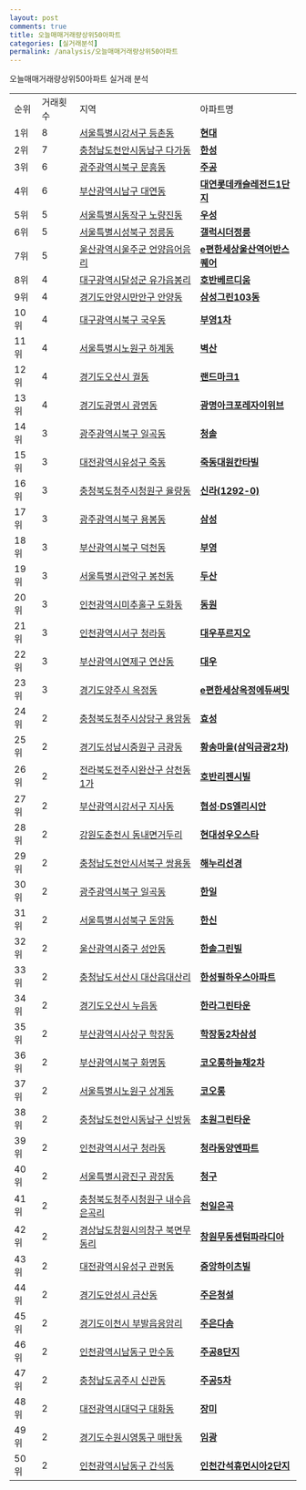```yaml
---
layout: post
comments: true
title: 오늘매매거래량상위50아파트
categories: [실거래분석]
permalink: /analysis/오늘매매거래량상위50아파트
---
```


오늘매매거래량상위50아파트 실거래 분석

<table>
  <tr>
    <td>순위</td>
    <td>거래횟수</td>
    <td>지역</td>
    <td>아파트명</td>
  </tr>

  <tr>
    <td>1위</td>
    <td>8</td>
    <td><a href="/apt/서울특별시강서구등촌동">서울특별시강서구 등촌동</a></td>
    <td colspan="4" style="font-weight: bold;"><a href="/apt/서울특별시강서구등촌동현대">현대</a></td>
  </tr>

  <tr>
    <td>2위</td>
    <td>7</td>
    <td><a href="/apt/충청남도천안시동남구다가동">충청남도천안시동남구 다가동</a></td>
    <td colspan="4" style="font-weight: bold;"><a href="/apt/충청남도천안시동남구다가동한성">한성</a></td>
  </tr>

  <tr>
    <td>3위</td>
    <td>6</td>
    <td><a href="/apt/광주광역시북구문흥동">광주광역시북구 문흥동</a></td>
    <td colspan="4" style="font-weight: bold;"><a href="/apt/광주광역시북구문흥동주공">주공</a></td>
  </tr>

  <tr>
    <td>4위</td>
    <td>6</td>
    <td><a href="/apt/부산광역시남구대연동">부산광역시남구 대연동</a></td>
    <td colspan="4" style="font-weight: bold;"><a href="/apt/부산광역시남구대연동대연롯데캐슬레전드1단지">대연롯데캐슬레전드1단지</a></td>
  </tr>

  <tr>
    <td>5위</td>
    <td>5</td>
    <td><a href="/apt/서울특별시동작구노량진동">서울특별시동작구 노량진동</a></td>
    <td colspan="4" style="font-weight: bold;"><a href="/apt/서울특별시동작구노량진동우성">우성</a></td>
  </tr>

  <tr>
    <td>6위</td>
    <td>5</td>
    <td><a href="/apt/서울특별시성북구정릉동">서울특별시성북구 정릉동</a></td>
    <td colspan="4" style="font-weight: bold;"><a href="/apt/서울특별시성북구정릉동갤럭시더정릉">갤럭시더정릉</a></td>
  </tr>

  <tr>
    <td>7위</td>
    <td>5</td>
    <td><a href="/apt/울산광역시울주군언양읍어음리">울산광역시울주군 언양읍어음리</a></td>
    <td colspan="4" style="font-weight: bold;"><a href="/apt/울산광역시울주군언양읍어음리e편한세상울산역어반스퀘어">e편한세상울산역어반스퀘어</a></td>
  </tr>

  <tr>
    <td>8위</td>
    <td>4</td>
    <td><a href="/apt/대구광역시달성군유가읍봉리">대구광역시달성군 유가읍봉리</a></td>
    <td colspan="4" style="font-weight: bold;"><a href="/apt/대구광역시달성군유가읍봉리호반베르디움">호반베르디움</a></td>
  </tr>

  <tr>
    <td>9위</td>
    <td>4</td>
    <td><a href="/apt/경기도안양시만안구안양동">경기도안양시만안구 안양동</a></td>
    <td colspan="4" style="font-weight: bold;"><a href="/apt/경기도안양시만안구안양동삼성그린103동">삼성그린103동</a></td>
  </tr>

  <tr>
    <td>10위</td>
    <td>4</td>
    <td><a href="/apt/대구광역시북구국우동">대구광역시북구 국우동</a></td>
    <td colspan="4" style="font-weight: bold;"><a href="/apt/대구광역시북구국우동부영1차">부영1차</a></td>
  </tr>

  <tr>
    <td>11위</td>
    <td>4</td>
    <td><a href="/apt/서울특별시노원구하계동">서울특별시노원구 하계동</a></td>
    <td colspan="4" style="font-weight: bold;"><a href="/apt/서울특별시노원구하계동벽산">벽산</a></td>
  </tr>

  <tr>
    <td>12위</td>
    <td>4</td>
    <td><a href="/apt/경기도오산시궐동">경기도오산시 궐동</a></td>
    <td colspan="4" style="font-weight: bold;"><a href="/apt/경기도오산시궐동랜드마크1">랜드마크1</a></td>
  </tr>

  <tr>
    <td>13위</td>
    <td>4</td>
    <td><a href="/apt/경기도광명시광명동">경기도광명시 광명동</a></td>
    <td colspan="4" style="font-weight: bold;"><a href="/apt/경기도광명시광명동광명아크포레자이위브">광명아크포레자이위브</a></td>
  </tr>

  <tr>
    <td>14위</td>
    <td>3</td>
    <td><a href="/apt/광주광역시북구일곡동">광주광역시북구 일곡동</a></td>
    <td colspan="4" style="font-weight: bold;"><a href="/apt/광주광역시북구일곡동청솔">청솔</a></td>
  </tr>

  <tr>
    <td>15위</td>
    <td>3</td>
    <td><a href="/apt/대전광역시유성구죽동">대전광역시유성구 죽동</a></td>
    <td colspan="4" style="font-weight: bold;"><a href="/apt/대전광역시유성구죽동죽동대원칸타빌">죽동대원칸타빌</a></td>
  </tr>

  <tr>
    <td>16위</td>
    <td>3</td>
    <td><a href="/apt/충청북도청주시청원구율량동">충청북도청주시청원구 율량동</a></td>
    <td colspan="4" style="font-weight: bold;"><a href="/apt/충청북도청주시청원구율량동신라(1292-0)">신라(1292-0)</a></td>
  </tr>

  <tr>
    <td>17위</td>
    <td>3</td>
    <td><a href="/apt/광주광역시북구용봉동">광주광역시북구 용봉동</a></td>
    <td colspan="4" style="font-weight: bold;"><a href="/apt/광주광역시북구용봉동삼성">삼성</a></td>
  </tr>

  <tr>
    <td>18위</td>
    <td>3</td>
    <td><a href="/apt/부산광역시북구덕천동">부산광역시북구 덕천동</a></td>
    <td colspan="4" style="font-weight: bold;"><a href="/apt/부산광역시북구덕천동부영">부영</a></td>
  </tr>

  <tr>
    <td>19위</td>
    <td>3</td>
    <td><a href="/apt/서울특별시관악구봉천동">서울특별시관악구 봉천동</a></td>
    <td colspan="4" style="font-weight: bold;"><a href="/apt/서울특별시관악구봉천동두산">두산</a></td>
  </tr>

  <tr>
    <td>20위</td>
    <td>3</td>
    <td><a href="/apt/인천광역시미추홀구도화동">인천광역시미추홀구 도화동</a></td>
    <td colspan="4" style="font-weight: bold;"><a href="/apt/인천광역시미추홀구도화동동원">동원</a></td>
  </tr>

  <tr>
    <td>21위</td>
    <td>3</td>
    <td><a href="/apt/인천광역시서구청라동">인천광역시서구 청라동</a></td>
    <td colspan="4" style="font-weight: bold;"><a href="/apt/인천광역시서구청라동대우푸르지오">대우푸르지오</a></td>
  </tr>

  <tr>
    <td>22위</td>
    <td>3</td>
    <td><a href="/apt/부산광역시연제구연산동">부산광역시연제구 연산동</a></td>
    <td colspan="4" style="font-weight: bold;"><a href="/apt/부산광역시연제구연산동대우">대우</a></td>
  </tr>

  <tr>
    <td>23위</td>
    <td>3</td>
    <td><a href="/apt/경기도양주시옥정동">경기도양주시 옥정동</a></td>
    <td colspan="4" style="font-weight: bold;"><a href="/apt/경기도양주시옥정동e편한세상옥정에듀써밋">e편한세상옥정에듀써밋</a></td>
  </tr>

  <tr>
    <td>24위</td>
    <td>2</td>
    <td><a href="/apt/충청북도청주시상당구용암동">충청북도청주시상당구 용암동</a></td>
    <td colspan="4" style="font-weight: bold;"><a href="/apt/충청북도청주시상당구용암동효성">효성</a></td>
  </tr>

  <tr>
    <td>25위</td>
    <td>2</td>
    <td><a href="/apt/경기도성남시중원구금광동">경기도성남시중원구 금광동</a></td>
    <td colspan="4" style="font-weight: bold;"><a href="/apt/경기도성남시중원구금광동황송마을(삼익금광2차)">황송마을(삼익금광2차)</a></td>
  </tr>

  <tr>
    <td>26위</td>
    <td>2</td>
    <td><a href="/apt/전라북도전주시완산구삼천동1가">전라북도전주시완산구 삼천동1가</a></td>
    <td colspan="4" style="font-weight: bold;"><a href="/apt/전라북도전주시완산구삼천동1가호반리젠시빌">호반리젠시빌</a></td>
  </tr>

  <tr>
    <td>27위</td>
    <td>2</td>
    <td><a href="/apt/부산광역시강서구지사동">부산광역시강서구 지사동</a></td>
    <td colspan="4" style="font-weight: bold;"><a href="/apt/부산광역시강서구지사동협성·DS엘리시안">협성·DS엘리시안</a></td>
  </tr>

  <tr>
    <td>28위</td>
    <td>2</td>
    <td><a href="/apt/강원도춘천시동내면거두리">강원도춘천시 동내면거두리</a></td>
    <td colspan="4" style="font-weight: bold;"><a href="/apt/강원도춘천시동내면거두리현대성우오스타">현대성우오스타</a></td>
  </tr>

  <tr>
    <td>29위</td>
    <td>2</td>
    <td><a href="/apt/충청남도천안시서북구쌍용동">충청남도천안시서북구 쌍용동</a></td>
    <td colspan="4" style="font-weight: bold;"><a href="/apt/충청남도천안시서북구쌍용동해누리선경">해누리선경</a></td>
  </tr>

  <tr>
    <td>30위</td>
    <td>2</td>
    <td><a href="/apt/광주광역시북구일곡동">광주광역시북구 일곡동</a></td>
    <td colspan="4" style="font-weight: bold;"><a href="/apt/광주광역시북구일곡동한일">한일</a></td>
  </tr>

  <tr>
    <td>31위</td>
    <td>2</td>
    <td><a href="/apt/서울특별시성북구돈암동">서울특별시성북구 돈암동</a></td>
    <td colspan="4" style="font-weight: bold;"><a href="/apt/서울특별시성북구돈암동한신">한신</a></td>
  </tr>

  <tr>
    <td>32위</td>
    <td>2</td>
    <td><a href="/apt/울산광역시중구성안동">울산광역시중구 성안동</a></td>
    <td colspan="4" style="font-weight: bold;"><a href="/apt/울산광역시중구성안동한솔그린빌">한솔그린빌</a></td>
  </tr>

  <tr>
    <td>33위</td>
    <td>2</td>
    <td><a href="/apt/충청남도서산시대산읍대산리">충청남도서산시 대산읍대산리</a></td>
    <td colspan="4" style="font-weight: bold;"><a href="/apt/충청남도서산시대산읍대산리한성필하우스아파트">한성필하우스아파트</a></td>
  </tr>

  <tr>
    <td>34위</td>
    <td>2</td>
    <td><a href="/apt/경기도오산시누읍동">경기도오산시 누읍동</a></td>
    <td colspan="4" style="font-weight: bold;"><a href="/apt/경기도오산시누읍동한라그린타운">한라그린타운</a></td>
  </tr>

  <tr>
    <td>35위</td>
    <td>2</td>
    <td><a href="/apt/부산광역시사상구학장동">부산광역시사상구 학장동</a></td>
    <td colspan="4" style="font-weight: bold;"><a href="/apt/부산광역시사상구학장동학장동2차삼성">학장동2차삼성</a></td>
  </tr>

  <tr>
    <td>36위</td>
    <td>2</td>
    <td><a href="/apt/부산광역시북구화명동">부산광역시북구 화명동</a></td>
    <td colspan="4" style="font-weight: bold;"><a href="/apt/부산광역시북구화명동코오롱하늘채2차">코오롱하늘채2차</a></td>
  </tr>

  <tr>
    <td>37위</td>
    <td>2</td>
    <td><a href="/apt/서울특별시노원구상계동">서울특별시노원구 상계동</a></td>
    <td colspan="4" style="font-weight: bold;"><a href="/apt/서울특별시노원구상계동코오롱">코오롱</a></td>
  </tr>

  <tr>
    <td>38위</td>
    <td>2</td>
    <td><a href="/apt/충청남도천안시동남구신방동">충청남도천안시동남구 신방동</a></td>
    <td colspan="4" style="font-weight: bold;"><a href="/apt/충청남도천안시동남구신방동초원그린타운">초원그린타운</a></td>
  </tr>

  <tr>
    <td>39위</td>
    <td>2</td>
    <td><a href="/apt/인천광역시서구청라동">인천광역시서구 청라동</a></td>
    <td colspan="4" style="font-weight: bold;"><a href="/apt/인천광역시서구청라동청라동양엔파트">청라동양엔파트</a></td>
  </tr>

  <tr>
    <td>40위</td>
    <td>2</td>
    <td><a href="/apt/서울특별시광진구광장동">서울특별시광진구 광장동</a></td>
    <td colspan="4" style="font-weight: bold;"><a href="/apt/서울특별시광진구광장동청구">청구</a></td>
  </tr>

  <tr>
    <td>41위</td>
    <td>2</td>
    <td><a href="/apt/충청북도청주시청원구내수읍은곡리">충청북도청주시청원구 내수읍은곡리</a></td>
    <td colspan="4" style="font-weight: bold;"><a href="/apt/충청북도청주시청원구내수읍은곡리천일은곡">천일은곡</a></td>
  </tr>

  <tr>
    <td>42위</td>
    <td>2</td>
    <td><a href="/apt/경상남도창원시의창구북면무동리">경상남도창원시의창구 북면무동리</a></td>
    <td colspan="4" style="font-weight: bold;"><a href="/apt/경상남도창원시의창구북면무동리창원무동센텀파라디아">창원무동센텀파라디아</a></td>
  </tr>

  <tr>
    <td>43위</td>
    <td>2</td>
    <td><a href="/apt/대전광역시유성구관평동">대전광역시유성구 관평동</a></td>
    <td colspan="4" style="font-weight: bold;"><a href="/apt/대전광역시유성구관평동중앙하이츠빌">중앙하이츠빌</a></td>
  </tr>

  <tr>
    <td>44위</td>
    <td>2</td>
    <td><a href="/apt/경기도안성시금산동">경기도안성시 금산동</a></td>
    <td colspan="4" style="font-weight: bold;"><a href="/apt/경기도안성시금산동주은청설">주은청설</a></td>
  </tr>

  <tr>
    <td>45위</td>
    <td>2</td>
    <td><a href="/apt/경기도이천시부발읍응암리">경기도이천시 부발읍응암리</a></td>
    <td colspan="4" style="font-weight: bold;"><a href="/apt/경기도이천시부발읍응암리주은다솜">주은다솜</a></td>
  </tr>

  <tr>
    <td>46위</td>
    <td>2</td>
    <td><a href="/apt/인천광역시남동구만수동">인천광역시남동구 만수동</a></td>
    <td colspan="4" style="font-weight: bold;"><a href="/apt/인천광역시남동구만수동주공8단지">주공8단지</a></td>
  </tr>

  <tr>
    <td>47위</td>
    <td>2</td>
    <td><a href="/apt/충청남도공주시신관동">충청남도공주시 신관동</a></td>
    <td colspan="4" style="font-weight: bold;"><a href="/apt/충청남도공주시신관동주공5차">주공5차</a></td>
  </tr>

  <tr>
    <td>48위</td>
    <td>2</td>
    <td><a href="/apt/대전광역시대덕구대화동">대전광역시대덕구 대화동</a></td>
    <td colspan="4" style="font-weight: bold;"><a href="/apt/대전광역시대덕구대화동장미">장미</a></td>
  </tr>

  <tr>
    <td>49위</td>
    <td>2</td>
    <td><a href="/apt/경기도수원시영통구매탄동">경기도수원시영통구 매탄동</a></td>
    <td colspan="4" style="font-weight: bold;"><a href="/apt/경기도수원시영통구매탄동임광">임광</a></td>
  </tr>

  <tr>
    <td>50위</td>
    <td>2</td>
    <td><a href="/apt/인천광역시남동구간석동">인천광역시남동구 간석동</a></td>
    <td colspan="4" style="font-weight: bold;"><a href="/apt/인천광역시남동구간석동인천간석휴먼시아2단지">인천간석휴먼시아2단지</a></td>
  </tr>

</table>
